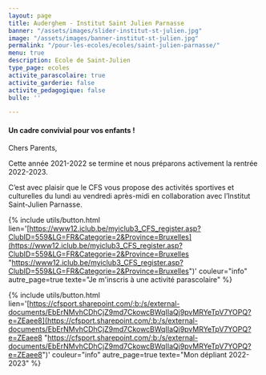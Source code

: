 ```yaml
---
layout: page
title: Auderghem - Institut Saint Julien Parnasse
banner: "/assets/images/slider-institut-st-julien.jpg"
image: "/assets/images/banner-institut-st-julien.jpg"
permalink: "/pour-les-ecoles/ecoles/saint-julien-parnasse/"
menu: true
description: Ecole de Saint-Julien
type_page: ecoles
activite_parascolaire: true
activite_garderie: false
activite_pedagogique: false
bulle: ''

---
```

#### **Un cadre convivial pour vos enfants !**

Chers Parents,

Cette année 2021-2022 se termine et nous préparons activement la rentrée 2022-2023.

C’est avec plaisir que le CFS vous propose des activités sportives et culturelles du lundi au vendredi après-midi en collaboration avec l’Institut Saint-Julien Parnasse.

{% include utils/button.html  
lien='[https://www12.iclub.be/myiclub3_CFS_register.asp?ClubID=559&LG=FR&Categorie=2&Province=Bruxelles](https://www12.iclub.be/myiclub3_CFS_register.asp?ClubID=559&LG=FR&Categorie=2&Province=Bruxelles "https://www12.iclub.be/myiclub3_CFS_register.asp?ClubID=559&LG=FR&Categorie=2&Province=Bruxelles")' couleur="info" autre_page=true texte="Je m'inscris à une activité parascolaire" %}

{% include utils/button.html lien='[https://cfsport.sharepoint.com/:b:/s/external-documents/EbErNMvhCDhCjZ9md7CkowcBWqIIaQj9pvMRYeTpV7YOPQ?e=ZEaee8](https://cfsport.sharepoint.com/:b:/s/external-documents/EbErNMvhCDhCjZ9md7CkowcBWqIIaQj9pvMRYeTpV7YOPQ?e=ZEaee8 "https://cfsport.sharepoint.com/:b:/s/external-documents/EbErNMvhCDhCjZ9md7CkowcBWqIIaQj9pvMRYeTpV7YOPQ?e=ZEaee8")' couleur="info" autre_page=true texte="Mon dépliant 2022-2023" %}